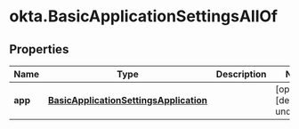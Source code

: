 # okta.BasicApplicationSettingsAllOf

## Properties

Name | Type | Description | Notes
------------ | ------------- | ------------- | -------------
**app** | [**BasicApplicationSettingsApplication**](BasicApplicationSettingsApplication.md) |  | [optional] [default to undefined]

